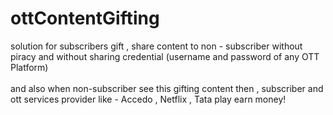 # ottContentGifting
solution for subscribers gift , share content to non - subscriber without piracy and without sharing credential (username and password of any OTT Platform) <br > <br>
and also when non-subscriber see this gifting content then , subscriber and ott services provider  like - Accedo , Netflix , Tata play earn money!
